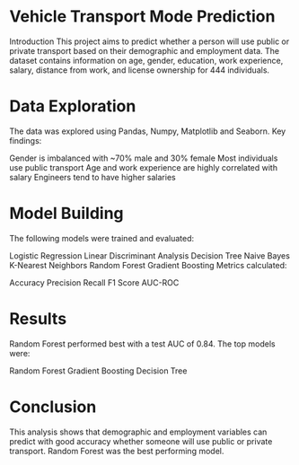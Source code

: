 # Vehicle Transport Mode Prediction
Introduction
This project aims to predict whether a person will use public or private transport based on their demographic and employment data. The dataset contains information on age, gender, education, work experience, salary, distance from work, and license ownership for 444 individuals.

# Data Exploration
The data was explored using Pandas, Numpy, Matplotlib and Seaborn. Key findings:

Gender is imbalanced with ~70% male and 30% female
Most individuals use public transport
Age and work experience are highly correlated with salary
Engineers tend to have higher salaries

# Model Building
The following models were trained and evaluated:

Logistic Regression
Linear Discriminant Analysis
Decision Tree
Naive Bayes
K-Nearest Neighbors
Random Forest
Gradient Boosting
Metrics calculated:

Accuracy
Precision
Recall
F1 Score
AUC-ROC

# Results
Random Forest performed best with a test AUC of 0.84. The top models were:

Random Forest
Gradient Boosting
Decision Tree

# Conclusion
This analysis shows that demographic and employment variables can predict with good accuracy whether someone will use public or private transport. Random Forest was the best performing model.
